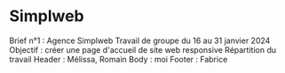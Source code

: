 # Simplweb
Brief n°1 : Agence Simplweb
Travail de groupe du 16 au 31 janvier 2024
Objectif : créer une page d'accueil de site web responsive
Répartition du travail
Header : Mélissa, Romain
Body : moi
Footer : Fabrice
